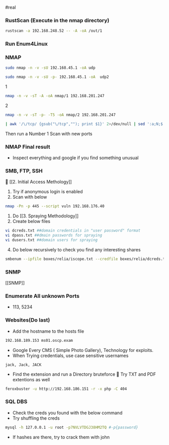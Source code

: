 #real

### RustScan (Execute in the nmap directory)

```bash
rustscan -a 192.168.248.52 -- -A -oA /out/1
```
### Run Enum4Linux
### NMAP

```bash
sudo nmap -n -v -sU 192.168.45.1 -oA udp
```

```bash
sudo nmap -n -v -sU -p- 192.168.45.1 -oA  udp2
```

1
```bash
nmap -n -v -sT -A -oA nmap/1 192.168.201.247
```
2
```bash
nmap -n -v -sT -p- -T5 -oA nmap/2 192.168.201.247
```

```bash
| awk '/\/tcp/ {gsub("\/tcp",""); print $1}' 2>/dev/null | sed ':a;N;$!ba;s/\n/,/g'
```

Then run a Number 1 Scan with new ports 
### NMAP Final result
- Inspect everything and google if you find something unusual

### SMB, FTP, SSH

🔴 [[2. Initial Access Methology]]

1. Try if anonymous login is enabled 
2. Scan with below
```bash
nmap -Pn -p 445 --script vuln 192.168.176.40
```
1. Do [[3. Spraying Methodology]]
2. Create below files 
```bash
vi dcreds.txt ##domain credentials in "user password" format
vi dpass.txt ##dmain passwords for spraying
vi dusers.txt ##domain users for spraying
```
4. Do below recursively to check you find any interesting shares
```bash
smbenum --ipfile boxes/relia/iscope.txt --credfile boxes/relia/dcreds.txt --domain relia.com
```

### SNMP

[[SNMP]]

### Enumerate All unknown Ports
- 113, 5234
### Websites(Do last)
- Add the hostname to the hosts file
```bash
192.168.189.153 ms01.oscp.exam
```
- Google Every CMS ( Simple Photo Gallery), Technology for exploits.
- When Trying credentials, use case sensitive usernames
```
jack, Jack, JACK
```
- Find the extension and run a Directory bruteforce
🔴 Try TXT and PDF extentions as well

```bash
feroxbuster -u http://192.168.186.151 -r -x php -C 404
```

### SQL DBS

- Check the creds you found with the below command
- Try shuffling the creds
```bash
mysql -h 127.0.0.1 -u root -p7NVLVTDGJ38HM2TQ #-p{password}
```
- If hashes are there, try to crack them with john